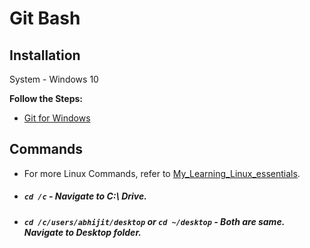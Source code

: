 # Git Bash
## Installation
System - Windows 10

**Follow the Steps:**
* [Git for Windows](https://git-scm.com/)

## Commands
* For more Linux Commands, refer to [My_Learning_Linux_essentials](https://github.com/abhi3700/My_Learning_Linux_essentials/blob/master/commands_all.md).
* ##### `cd /c` - Navigate to C:\ Drive.
* ##### `cd /c/users/abhijit/desktop` or `cd ~/desktop` - Both are same. Navigate to Desktop folder.

